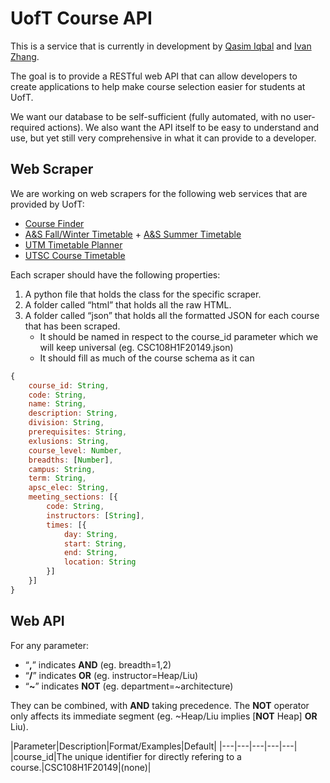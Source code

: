 UofT Course API
==============
This is a service that is currently in development by [Qasim Iqbal](https://github.com/Qasim) and [Ivan Zhang](https://github.com/ivanzhangsolutions).

The goal is to provide a RESTful web API that can allow developers to create applications to help make course selection easier for students at UofT.

We want our database to be self-sufficient (fully automated, with no user-required actions). We also want the API itself to be easy to understand and use, but yet still very comprehensive in what it can provide to a developer.

Web Scraper
---------------
We are working on web scrapers for the following web services that are provided by UofT:

 - [Course Finder](http://coursefinder.utoronto.ca/)
 - [A&S Fall/Winter Timetable](http://www.artsandscience.utoronto.ca/ofr/timetable/winter/sponsors.htm) + [A&S Summer Timetable](http://www.artsandscience.utoronto.ca/ofr/timetable/summer/sponsors.htm)
 - [UTM Timetable Planner](https://student.utm.utoronto.ca/timetable/)
 - [UTSC Course Timetable](http://www.utsc.utoronto.ca/~registrar/scheduling/timetable)

Each scraper should have the following properties:

 1. A python file that holds the class for the specific scraper.
 2. A folder called “html” that holds all the raw HTML.
 3. A folder called “json” that holds all the formatted JSON for each course that has been scraped.
	- It should be named in respect to the course_id parameter which we will keep universal (eg. CSC108H1F20149.json)
	- It should fill as much of the course schema as it can
```js
{
	course_id: String,
	code: String,
	name: String,
	description: String,
	division: String,
	prerequisites: String,
	exlusions: String,
	course_level: Number,
	breadths: [Number],
	campus: String,
	term: String,
	apsc_elec: String,
	meeting_sections: [{
		code: String,
		instructors: [String],
		times: [{
			day: String,
			start: String,
			end: String,
			location: String
		}]
	}]
}
```

Web API
----------
For any parameter:
 - “**,**” indicates **AND** (eg. breadth=1,2)
 - “**/**” indicates **OR** (eg. instructor=Heap/Liu)
 - “**~**” indicates **NOT** (eg. department=~architecture)

They can be combined, with **AND** taking precedence. The **NOT** operator only affects its immediate segment (eg. ~Heap/Liu implies [**NOT** Heap] **OR** Liu).

|Parameter|Description|Format/Examples|Default|
|---|---|---|---|---|
|course_id|The unique identifier for directly refering to a course.|CSC108H1F20149|(none)|

